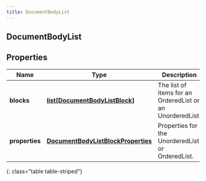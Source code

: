 ```yaml
---
title: DocumentBodyList
---
```

## DocumentBodyList

## Properties

|Name | Type | Description | Notes|
|------------ | ------------- | ------------- | -------------|
| **blocks** | [**list[DocumentBodyListBlock]**](DocumentBodyListBlock.html) | The list of items for an OrderedList or an UnorderedList. | |
| **properties** | [**DocumentBodyListBlockProperties**](DocumentBodyListBlockProperties.html) | Properties for the UnorderedList or OrderedList. | [optional] |
{: class="table table-striped"}


